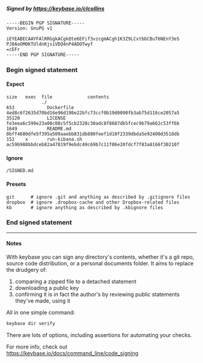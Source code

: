 ##### Signed by https://keybase.io/clcollins
```
-----BEGIN PGP SIGNATURE-----
Version: GnuPG v1

iEYEABECAAYFAlRRGgkACgkQte6EFif3vzcgmACgh1K3Z9LCxtbbCBuT6NEnY3eS
PJ0AoOM0KTUldnKjsiVDO4nP4ADOTwyf
=cEFr
-----END PGP SIGNATURE-----

```

<!-- END SIGNATURES -->

### Begin signed statement 

#### Expect

```
size   exec  file             contents                                                        
             ./                                                                               
653            Dockerfile     4ed8c6f2635d70bd16e96d198e22bfc73ccf0b19d0090fb3ab75d116ce2057a5
35120          LICENSE        fe3eea6c599e23a00c08c5f5cb2320c30adc8f8687db5fcec9b79a662c53ff6b
1649           README.md      0bff4680dfe5f395a509aaebb831db880feef1d10f2339dbda5e92400d3518db
151    x       run-kibana.sh  ac59b988bbdceb82a47819f9ebdc49c69b7c11f06e20fdcf7f83a8166f30210f
```

#### Ignore

```
/SIGNED.md
```

#### Presets

```
git      # ignore .git and anything as described by .gitignore files
dropbox  # ignore .dropbox-cache and other Dropbox-related files    
kb       # ignore anything as described by .kbignore files          
```

<!-- summarize version = 0.0.9 -->

### End signed statement

<hr>

#### Notes

With keybase you can sign any directory's contents, whether it's a git repo,
source code distribution, or a personal documents folder. It aims to replace the drudgery of:

  1. comparing a zipped file to a detached statement
  2. downloading a public key
  3. confirming it is in fact the author's by reviewing public statements they've made, using it

All in one simple command:

```bash
keybase dir verify
```

There are lots of options, including assertions for automating your checks.

For more info, check out https://keybase.io/docs/command_line/code_signing